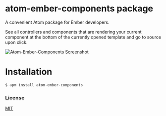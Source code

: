 # atom-ember-components package

A convenient Atom package for Ember developers.

See all controllers and components that are rendering your current component at the bottom of the currently opened template and go to source upon click.

![Atom-Ember-Components Screenshot](https://github.com/JustParsa/atom-ember-components/resources/screenshot.png?raw=true)

# Installation

```bash
$ apm install atom-ember-components
```

### License

[MIT](./LICENSE)
